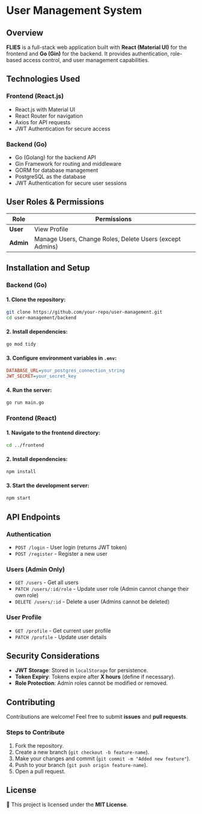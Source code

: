 # User Management System

## Overview

**FLIES** is a full-stack web application built with **React (Material UI)** for the frontend and **Go (Gin)** for the backend. It provides authentication, role-based access control, and user management capabilities.

## Technologies Used

### **Frontend (React.js)**

- React.js with Material UI
- React Router for navigation
- Axios for API requests
- JWT Authentication for secure access

### **Backend (Go)**

- Go (Golang) for the backend API
- Gin Framework for routing and middleware
- GORM for database management
- PostgreSQL as the database
- JWT Authentication for secure user sessions

## User Roles & Permissions

| Role      | Permissions                                              |
| --------- | -------------------------------------------------------- |
| **User**  | View Profile                                             |
| **Admin** | Manage Users, Change Roles, Delete Users (except Admins) |

## Installation and Setup

### **Backend (Go)**

#### 1. Clone the repository:

```sh
git clone https://github.com/your-repo/user-management.git
cd user-management/backend
```

#### 2. Install dependencies:

```sh
go mod tidy
```

#### 3. Configure environment variables in `.env`:

```ini
DATABASE_URL=your_postgres_connection_string
JWT_SECRET=your_secret_key
```

#### 4. Run the server:

```sh
go run main.go
```

### **Frontend (React)**

#### 1. Navigate to the frontend directory:

```sh
cd ../frontend
```

#### 2. Install dependencies:

```sh
npm install
```

#### 3. Start the development server:

```sh
npm start
```

## API Endpoints

### **Authentication**

- `POST /login` - User login (returns JWT token)
- `POST /register` - Register a new user

### **Users (Admin Only)**

- `GET /users` - Get all users
- `PATCH /users/:id/role` - Update user role (Admin cannot change their own role)
- `DELETE /users/:id` - Delete a user (Admins cannot be deleted)

### **User Profile**

- `GET /profile` - Get current user profile
- `PATCH /profile` - Update user details

## Security Considerations

- **JWT Storage**: Stored in `localStorage` for persistence.
- **Token Expiry**: Tokens expire after **X hours** (define if necessary).
- **Role Protection**: Admin roles cannot be modified or removed.

## Contributing

Contributions are welcome! Feel free to submit **issues** and **pull requests**.

### Steps to Contribute

1. Fork the repository.
2. Create a new branch (`git checkout -b feature-name`).
3. Make your changes and commit (`git commit -m "Added new feature"`).
4. Push to your branch (`git push origin feature-name`).
5. Open a pull request.

## License

📜 This project is licensed under the **MIT License**.


